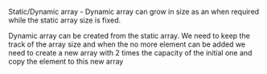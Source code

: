 Static/Dynamic array - Dynamic array can grow in size as an when required while the static array size is fixed.

Dynamic array can be created from the static array. We need to keep the track of the array size and when the no more element can be added we need to create a new array with 2 times the capacity of the initial one and copy the element to this new array
